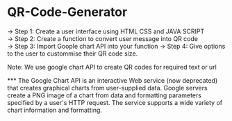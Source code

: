 # QR-Code-Generator

-> Step 1: Create a user interface using HTML CSS and JAVA SCRIPT                                                        
-> Step 2: Create a function to convert user message into QR code              
-> Step 3: Import Goople chart API into your function 
-> Step 4: Give options to the user to custommise their QR code size.

Note: We use google chart API to create QR codes for required text or url

*** The Google Chart API is an interactive Web service (now deprecated) that creates graphical charts 
from user-supplied data. Google servers create a PNG image of a chart from data and formatting parameters 
specified by a user's HTTP request. The service supports a wide variety of chart information and formatting.
